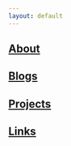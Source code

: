 ```yaml
---
layout: default
---
```


## [About](/about/)

## [Blogs](/blogs/)

## [Projects](/projects/)

## [Links](#)